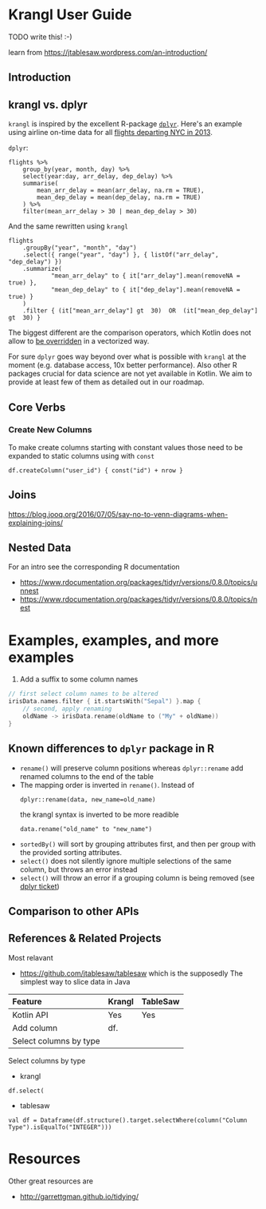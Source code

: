 # Krangl User Guide

TODO write this! :-)

learn from https://jtablesaw.wordpress.com/an-introduction/


## Introduction


krangl vs. dplyr
--------------

`krangl` is inspired by the excellent R-package [`dplyr`](http://dplyr.tidyverse.org/). Here's an example using airline on-time data for all [flights departing NYC in 2013](https://cran.r-project.org/web/packages/nycflights13/index.html).

`dplyr`:
```{r}
flights %>%
    group_by(year, month, day) %>%
    select(year:day, arr_delay, dep_delay) %>%
    summarise(
        mean_arr_delay = mean(arr_delay, na.rm = TRUE),
        mean_dep_delay = mean(dep_delay, na.rm = TRUE)
    ) %>%
    filter(mean_arr_delay > 30 | mean_dep_delay > 30)
```

And the same rewritten using `krangl`
```{kotlin}
flights
    .groupBy("year", "month", "day")
    .select({ range("year", "day") }, { listOf("arr_delay", "dep_delay") })
    .summarize(
            "mean_arr_delay" to { it["arr_delay"].mean(removeNA = true) },
            "mean_dep_delay" to { it["dep_delay"].mean(removeNA = true) }
    )
    .filter { (it["mean_arr_delay"] gt  30)  OR  (it["mean_dep_delay"] gt  30) }
```
The biggest different are the comparison operators, which Kotlin does not allow to [be overridden](https://kotlinlang.org/docs/reference/operator-overloading.html) in a vectorized way.

For sure `dplyr` goes way beyond over what is possible with `krangl` at the moment (e.g. database access, 10x better performance). Also other R packages crucial for data science are not yet available in Kotlin. We aim to provide at least few of them as detailed out in our roadmap.


## Core Verbs

### Create New Columns

To make create columns starting with constant values those need to be expanded to static columns using with `const`
```
df.createColumn("user_id") { const("id") + nrow }

```


## Joins

https://blog.jooq.org/2016/07/05/say-no-to-venn-diagrams-when-explaining-joins/


## Nested Data

For an intro see the corresponding R documentation
* https://www.rdocumentation.org/packages/tidyr/versions/0.8.0/topics/unnest
* https://www.rdocumentation.org/packages/tidyr/versions/0.8.0/topics/nest


# Examples, examples,  and more examples

1. Add a suffix to some column names
```kotlin
// first select column names to be altered
irisData.names.filter { it.startsWith("Sepal") }.map {
    // second, apply renaming
    oldName -> irisData.rename(oldName to ("My" + oldName)) 
}
```


## Known differences to `dplyr` package in R

* `rename()` will preserve column positions whereas `dplyr::rename` add renamed columns to the end of the table
* The mapping order is inverted in `rename()`. Instead of
   ```
   dplyr::rename(data, new_name=old_name)
   ```
   the krangl syntax is inverted to be more readible
   ```
   data.rename("old_name" to "new_name")
   ```
* `sortedBy()` will sort by grouping attributes first, and then per group with the provided sorting attributes.
* `select()` does not silently ignore multiple selections of the same column, but throws an error instead
* `select()` will throw an error if a grouping column is being removed (see [dplyr ticket](https://github.com/hadley/dplyr/issues/1869))


## Comparison to other APIs


References & Related Projects
-----------------------------

Most relavant
* https://github.com/jtablesaw/tablesaw which is the supposedly The simplest way to slice data in Java

| Feature                | Krangl | TableSaw |
|:-----------------------|:-------|:---------|
| Kotlin API             | Yes    | Yes      |
| Add column             | df.    |          |
| Select columns by type |        |          |



Select columns by type
* krangl
```
df.select( 
```

* tablesaw
```
val df = Dataframe(df.structure().target.selectWhere(column("Column Type").isEqualTo("INTEGER")))
```


# Resources

Other great resources are

* http://garrettgman.github.io/tidying/
